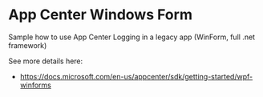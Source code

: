 # App Center Windows Form

Sample how to use App Center Logging in a legacy app (WinForm, full .net framework)

See more details here:
- https://docs.microsoft.com/en-us/appcenter/sdk/getting-started/wpf-winforms
